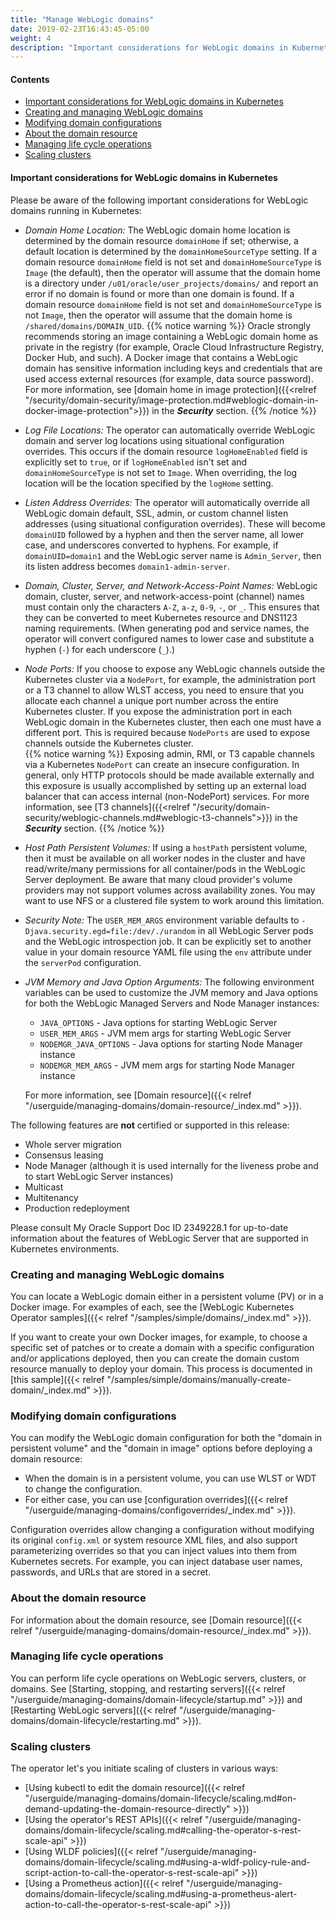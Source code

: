 ```yaml
---
title: "Manage WebLogic domains"
date: 2019-02-23T16:43:45-05:00
weight: 4
description: "Important considerations for WebLogic domains in Kubernetes."
---
```


#### Contents

* [Important considerations for WebLogic domains in Kubernetes](#important-considerations-for-weblogic-domains-in-kubernetes)
* [Creating and managing WebLogic domains](#creating-and-managing-weblogic-domains)
* [Modifying domain configurations](#modifying-domain-configurations)
* [About the domain resource](#about-the-domain-resource)
* [Managing life cycle operations](#managing-life-cycle-operations)
* [Scaling clusters](#scaling-clusters)

#### Important considerations for WebLogic domains in Kubernetes

Please be aware of the following important considerations for WebLogic domains running in Kubernetes:

* _Domain Home Location:_ The WebLogic domain home location is determined by the domain resource `domainHome` if set; otherwise, a default location is determined by the `domainHomeSourceType` setting. If a domain resource `domainHome` field is not set
  and `domainHomeSourceType` is `Image` (the default), then the operator will
  assume that the domain home is a directory under `/u01/oracle/user_projects/domains/` and report an error if no domain is found
  or more than one domain is found.  If a domain resource `domainHome` field is not set and `domainHomeSourceType` is not `Image`, then the operator will
  assume that the domain home is `/shared/domains/DOMAIN_UID`.
  {{% notice warning %}}
  Oracle strongly recommends storing an image containing a WebLogic domain home
  as private in the registry (for example, Oracle Cloud Infrastructure Registry, Docker Hub, and such).
  A Docker image that contains a WebLogic domain has sensitive information including
  keys and credentials that are used access external resources (for example, data source password).
  For more information, see
  [domain home in image protection]({{<relref "/security/domain-security/image-protection.md#weblogic-domain-in-docker-image-protection">}})
  in the ***Security*** section.
  {{% /notice %}}

* _Log File Locations:_ The operator can automatically override WebLogic domain and server log locations using situational
  configuration overrides.  This occurs if the domain resource `logHomeEnabled` field is explicitly set to `true`, or if `logHomeEnabled` isn't set
  and `domainHomeSourceType` is not set to `Image`.   When overriding, the log location will be the location specified by the `logHome` setting.

* _Listen Address Overrides:_  The operator will automatically override all WebLogic domain default,
  SSL, admin, or custom channel listen addresses (using situational configuration overrides).  These will become `domainUID` followed by a
  hyphen and then the server name, all lower case, and underscores converted to hyphens.  For example, if `domainUID=domain1` and
  the WebLogic server name is `Admin_Server`, then its listen address becomes `domain1-admin-server`.

* _Domain, Cluster, Server, and Network-Access-Point Names:_ WebLogic domain, cluster, server, and network-access-point (channel)
  names must contain only the characters `A-Z`, `a-z`, `0-9`, `-`, or `_`.  This ensures that they can be converted to
  meet Kubernetes resource and DNS1123 naming requirements.  (When generating pod and service names, the operator will convert
  configured names to lower case and substitute a hyphen (`-`) for each underscore (`_`).)

* _Node Ports:_ If you choose to expose any WebLogic channels outside the Kubernetes cluster via a `NodePort`, for example, the
  administration port or a T3 channel to allow WLST access, you need to ensure that you allocate each channel a
  unique port number across the entire Kubernetes cluster.  If you expose the administration port in each WebLogic domain in
  the Kubernetes cluster, then each one must have a different port.  This is required because `NodePorts` are used to
  expose channels outside the Kubernetes cluster.  
  {{% notice warning %}}
  Exposing admin, RMI, or T3 capable channels via a Kubernetes `NodePort`
  can create an insecure configuration. In general, only HTTP protocols should be made available externally and this exposure
  is usually accomplished by setting up an external load balancer that can access internal (non-NodePort) services.
  For more information, see [T3 channels]({{<relref "/security/domain-security/weblogic-channels.md#weblogic-t3-channels">}})
  in the ***Security*** section.
  {{% /notice %}}

* _Host Path Persistent Volumes:_ If using a `hostPath` persistent volume, then it must be available on all worker nodes in the cluster and have read/write/many permissions for all container/pods in the WebLogic Server deployment.  Be aware
  that many cloud provider's volume providers may not support volumes across availability zones.  You may want to use NFS or a clustered file system to work around this limitation.

* _Security Note:_ The `USER_MEM_ARGS` environment variable defaults to `-Djava.security.egd=file:/dev/./urandom` in all WebLogic Server pods and the WebLogic introspection job. It can be explicitly set to another value in your domain resource YAML file using the `env` attribute under the `serverPod` configuration.

* _JVM Memory and Java Option Arguments:_ The following environment variables can be used to customize the JVM memory and Java options for both the WebLogic Managed Servers and Node Manager instances:
 
    * `JAVA_OPTIONS` - Java options for starting WebLogic Server
    * `USER_MEM_ARGS` - JVM mem args for starting WebLogic Server
    * `NODEMGR_JAVA_OPTIONS` - Java options for starting Node Manager instance
    * `NODEMGR_MEM_ARGS` - JVM mem args for starting Node Manager instance
    
    For more information, see [Domain resource]({{< relref "/userguide/managing-domains/domain-resource/_index.md" >}}).

The following features are **not** certified or supported in this release:

* Whole server migration
* Consensus leasing
* Node Manager (although it is used internally for the liveness probe and to start WebLogic Server instances)
* Multicast
* Multitenancy
* Production redeployment

Please consult My Oracle Support Doc ID 2349228.1 for up-to-date information about the features of WebLogic Server that are supported in Kubernetes environments.


### Creating and managing WebLogic domains

You can locate a WebLogic domain either in a persistent volume (PV) or in a Docker image.
For examples of each, see the [WebLogic Kubernetes Operator samples]({{< relref "/samples/simple/domains/_index.md" >}}).

If you want to create your own Docker images, for example, to choose a specific set of patches or to create a domain
with a specific configuration and/or applications deployed, then you can create the domain custom resource
manually to deploy your domain.  This process is documented in [this
sample]({{< relref "/samples/simple/domains/manually-create-domain/_index.md" >}}).

### Modifying domain configurations

You can modify the WebLogic domain configuration for both the "domain in persistent volume" and the "domain in image" options before deploying a domain resource:

* When the domain is in a persistent volume, you can use WLST or WDT to change the configuration.
* For either case, you can use [configuration overrides]({{< relref "/userguide/managing-domains/configoverrides/_index.md" >}}).   

Configuration overrides allow changing a configuration without modifying its original `config.xml` or system resource XML files, and also support parameterizing overrides so that you can inject values into them from Kubernetes secrets.   For example, you can inject database user names, passwords, and URLs that are stored in a secret.

### About the domain resource

For information about the domain resource, see [Domain resource]({{< relref "/userguide/managing-domains/domain-resource/_index.md" >}}).

### Managing life cycle operations

You can perform life cycle operations on WebLogic servers, clusters, or domains.
See [Starting, stopping, and restarting servers]({{< relref "/userguide/managing-domains/domain-lifecycle/startup.md" >}}) and [Restarting WebLogic servers]({{< relref "/userguide/managing-domains/domain-lifecycle/restarting.md" >}}).

### Scaling clusters

The operator let's you initiate scaling of clusters in various ways:

* [Using kubectl to edit the domain resource]({{< relref "/userguide/managing-domains/domain-lifecycle/scaling.md#on-demand-updating-the-domain-resource-directly" >}})
* [Using the operator's REST APIs]({{< relref "/userguide/managing-domains/domain-lifecycle/scaling.md#calling-the-operator-s-rest-scale-api" >}})
* [Using WLDF policies]({{< relref "/userguide/managing-domains/domain-lifecycle/scaling.md#using-a-wldf-policy-rule-and-script-action-to-call-the-operator-s-rest-scale-api" >}})
* [Using a Prometheus action]({{< relref "/userguide/managing-domains/domain-lifecycle/scaling.md#using-a-prometheus-alert-action-to-call-the-operator-s-rest-scale-api" >}})
